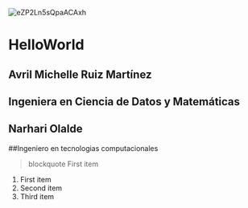 ![eZP2Ln5sQpaACAxh](https://user-images.githubusercontent.com/88905371/143924357-13206087-0d94-4565-8092-e97bcf5b1599.jpg)
# HelloWorld

## Avril Michelle Ruiz Martínez

## Ingeniera en Ciencia de Datos y Matemáticas

## Narhari Olalde 

##Ingeniero en tecnologias computacionales

> blockquote
> First item

1. First item
2. Second item
3. Third item
